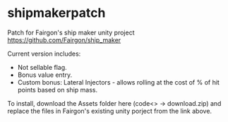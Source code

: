 # shipmakerpatch
Patch for Fairgon's ship maker unity project https://github.com/Fairgon/ship_maker

Current version includes:  
- Not sellable flag.  
- Bonus value entry.  
- Custom bonus: Lateral Injectors - allows rolling at the cost of % of hit points based on ship mass.

To install, download the Assets folder here (code<> -> download.zip) and replace the files in Fairgon's existing unity porject from the link above.  
